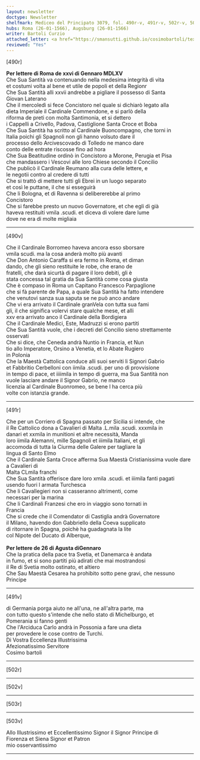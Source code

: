 ```yaml
---
layout: newsletter
doctype: Newsletter
shelfmark: Mediceo del Principato 3079, fol. 490r-v, 491r-v, 502r-v, 503r-v
hubs: Roma (26-01-1566), Augsburg (26-01-1566)
writer: Bartoli Curzio
attached_letter: <a href="https://smansutti.github.io/cosimobartoli/texts/2978_009/">2978_009</a>
reviewed: "Yes"
---
```


[490r]  
  
  
<strong>Per lettere di Roma de xxvi di Gennaro MDLXV</strong>  
Che Sua Santità va contenuando nella medesima integrità di vita  
et costumi volta al bene et utile de popoli et della Regionr  
Che Sua Santità alli xxvii andrebbe a pigliare il possesso di Santa  
Giovan Laterano  
Che il mercoledì si fece Concistoro nel quale si dichiarò legato alla  
dieta Imperiale il Cardinale Commendone, e si parlò della  
riforma de preti con molta Santimonia, et si dettero  
i Cappelli a Crivello, Padova, Castiglione Santa Croce et Boba  
Che Sua Santità ha scritto al Cardinale Buoncompagno, che torni in  
Italia poichi gli Spagnoli non gli hanno volsuto dare il  
processo dello Arcivescovado di Tolledo ne manco dare  
conto delle entrate riscosse fino ad hora  
Che Sua Beatitudine ordinò in Concistoro a Morone, Perugia et Pisa  
che mandassero i Vescovi alle loro Chiese secondo il Concilio  
Che publicò il Cardinale Reumano alla cura delle lettere, e   
le negotii contro al credere di tutti  
Che si trattò di mettere tutti gli Ebrei in un luogo separato  
et così le puttane, il che si esseguirà  
Che li Bologna, et di Ravenna si delibererebbe al primo  
Concistoro  
Che si farebbe presto un nuovo Governatore, et che egli di già  
haveva restituiti vmila .scudi. et diceva di volere dare lume  
dove ne era di molte migliaia  
  
---  

[490v]  
  
  
Che il Cardinale Borromeo haveva ancora esso sborsare  
vmila scudi. ma la cosa anderà molto più avanti  
Che Don Antonio Caraffa si era fermo in Roma, et diman  
dando, che gli sieno restituite le robe, che erano de  
fratelli, che darà sicurtà di pagare il loro debiti, gli è  
stata concessa tal gratia da Sua Santità come cosa giusta  
Che è compaso in Roma un Capitano Francesco Parpaglione  
che si fà parente de Papa, a quale Sua Santità ha fatto intendere  
che venutovi sanza sua saputa se ne può anco andare  
Che vi era arrivato il Cardinale granVela con tutta sua fami  
gli, il che significa volervi stare qualche mese, et alli  
xxv era arrivato anco il Cardinale della Bordigiera  
Che il Cardinale Medici, Este, Madruzzi si erono partiti  
Che Sua Santità vuole, che i decreti del Concilio sieno strettamente osservati  
Che si dice, che Ceneda andrà Nuntio in Francia, et Nun  
tio allo Imperatore, Orsino a Venetia, et lo Abate Rugiero  
in Polonia  
Che la Maestà Cattolica conduce alli suoi serviti li Signori Gabrio  
et Fabbritio Cerbelloni con iimila .scudi. per uno di provvisione  
in tempo di pace, et iiiimila in tempo di guerra, ma Sua Santità non  
vuole lasciare andare il Signor Gabrio, ne manco   
licenzia al Cardinale Buonromeo, se bene l ha cerca più  
volte con istanzia grande.  
  
---  

[491r]  
  
  
Che per un Corriero di Spagna passato per Sicilia si intende, che  
il Re Cattolico dona a Cavalieri di Malta .L.mila .scudi. xxxmila in  
danari et xxmila in munitioni et altre necessità, Manda  
loro iimila Alemanni, mille Spagnoli et iiimila Italiani, et gli  
accomoda di tutta la Ciurma delle Galere per tagliare la  
lingua di Santo Elmo  
Che il Cardinale Santa Croce afferma Sua Maestà Cristianissima vuole dare a Cavalieri di  
Malta CLmila franchi  
Che Sua Santità offerisce dare loro xmila .scudi. et iiimila fanti pagati  
usendo fuori l armata Turchesca  
Che li Cavallegieri non si casseranno altrimenti, come  
necessari per la marina  
Che li Cardinali Franzesi che ero in viaggio sono tornati in  
Francia  
Che si crede che il Comendator di Castiglia andrà Governatore  
il Milano, havendo don Gabbriello della Coeva supplicato  
di ritornare in Spagna, poichè ha guadagnata la lite  
col Nipote del Ducato di Alberque,  
<br/><strong>Per lettere de 26 di Agusta diGennaro</strong>  
Che la pratica della pace tra Svetia, et Danemarca è andata  
in fumo, et si sono partiti più adirati che mai mostrandosi  
il Re di Svetia molto ostinato, et altiero  
Che Sau Maestà Cesarea ha prohibito sotto pene gravi, che nessuno Principe  
  
---  

[491v]  
  
  
di Germania porga aiuto ne all'una, ne all'altra parte, ma  
con tutto questo s'intende che nello stato di Michelburgo, et  
Pomerania si fanno genti  
Che l'Arciduca Carlo andrà in Possonia a fare una dieta  
per provedere le cose contro de Turchi.  
Di Vostra Eccellenza Illustrissima  
Afezionatissimo Servitore  
Cosimo bartoli  
  
---  

[502r]  
  
  
  
---  

[502v]  
  
  
  
---  

[503r]  
  
  
  
---  

[503v]  
  
  
Allo Illustrissimo et Eccellentissimo Signor il Signor Principe di  
Fiorenza et Siena Signor et Patron  
mio osservantissimo  
  
---  

